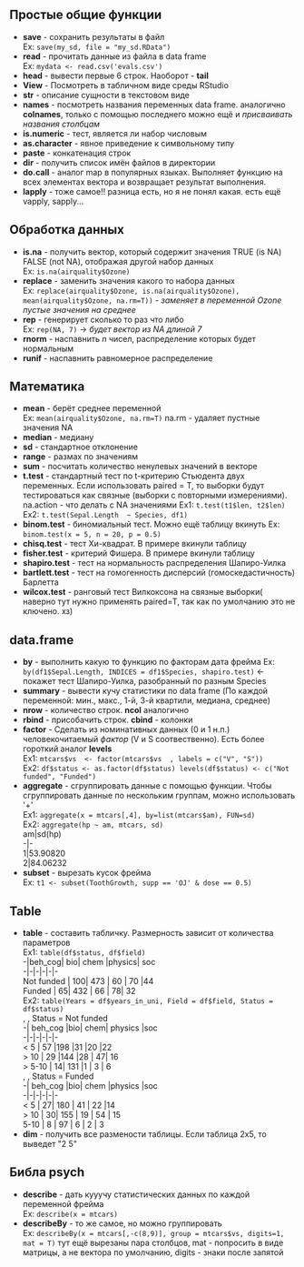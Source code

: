 ## Простые общие функции
- **save** - сохранить результаты в файл  
Ex: `save(my_sd, file = "my_sd.RData")`  
- **read** - прочитать данные из файла в data frame  
Ex: `mydata <- read.csv('evals.csv')`  
- **head** - вывести первые 6 строк. Наоборот - **tail**  
- **View** - Посмотреть в табличном виде среды RStudio  
- **str** - описание сущности в текстовом виде  
- **names** - посмотреть названия переменных data frame. аналогично **colnames**, только с помощью последнего можно ещё и *присваивать названия столбцам*  
- **is.numeric** - тест, является ли набор числовым
- **as.character** - явное приведение к символьному типу
- **paste** - конкатенация строк
- **dir** - получить список имён файлов в директории
- **do.call** - аналог map в популярных языках. Выполняет функцию на всех элементах вектора и возвращает результат выполнения.
- **lapply** - тоже самое!! разница есть, но я не понял какая. есть ещё vapply, sapply...
## Обработка данных  
- **is.na** - получить вектор, который содержит значения TRUE (is NA) FALSE (not NA), отображая другой набор данных  
Ex: `is.na(airquality$Ozone)`  
- **replace** - заменить значения какого то набора данных   
Ex: `replace(airquality$Ozone, is.na(airquality$Ozone), mean(airquality$Ozone, na.rm=T))` - *заменяет в переменной Ozone пустые значения на среднее*  
- **rep** - генерирует сколько то раз что либо   
Ex: `rep(NA, 7)` -> *будет вектор из NA длиной 7*  
- **rnorm** - наспавнить *n* чисел, распределение которых будет нормальным
- **runif** - наспавнить равномерное распределение
## Математика
- **mean** - берёт среднее переменной  
Ex: `mean(airquality$Ozone, na.rm=T)` na.rm - удаляет пустные значения NA  
- **median** - медиану  
- **sd** - стандартное отклонение  
- **range** - размах по значениям  
- **sum** - посчитать количество ненулевых значений в векторе  
- **t.test** - стандартный тест по t-критерию Стьюдента двух переменных. 
Если использовать paired = T, то выборки будут тестироваться как связные (выборки с повторными измерениями).
na.action - что делать с NA значениями
Ex1: `t.test(t1$len, t2$len)`  
Ex2: `t.test(Sepal.Length  ~ Species, df1)`
- **binom.test** - биномиальный тест. Можно ещё таблицу вкинуть
Ex: `binom.test(x = 5, n = 20, p = 0.5)`
- **chisq.test** - тест Хи-квадрат. В примере вкинули таблицу
- **fisher.test** - критерий Фишера. В примере вкинули таблицу
- **shapiro.test** - тест на нормальность распределения Шапиро-Уилка
- **bartlett.test** - тест на гомогенность дисперсий (гомоскедастичность) Барлетта
- **wilcox.test** -  ранговый тест Вилкоксона на связные выборки( наверно тут нужно применять paired=T, так как по умолчанию это не ключено. хз)
## data.frame
- **by** - выполнить какую то функцию по факторам дата фрейма
Ex: `by(df1$Sepal.Length, INDICES = df1$Species, shapiro.test)` <- покажет тест Шапиро-Уилка, разобранный по разным Species
- **summary** - вывести кучу статистики по data frame (По каждой переменной: мин., макс., 1-й, 3-й квартили, медиана, среднее)  
- **nrow** - количество строк. **ncol** аналогично  
- **rbind** - присобачить строк. **cbind** - колонки  
- **factor** - Сделать из номинативных данных (0 и 1 н.п.) человекочитаемый *фактор* (V и S соотвественно). Есть более гороткий аналог **levels**   
Ex1: `mtcars$vs  <- factor(mtcars$vs  , labels = c("V", "S"))`  
Ex2: ```df$status <- as.factor(df$status)
levels(df$status) <- c("Not funded", "Funded")```  
- **aggregate** -  сгруппировать данные с помощью функции. Чтобы сгруппировать данные по нескольким группам, можно использовать '+'  
Ex1: `aggregate(x = mtcars[,4], by=list(mtcars$am), FUN=sd)`  
Ex2: `aggregate(hp ~ am, mtcars, sd)`  
am|sd(hp)  
-|-  
1|53.90820  
2|84.06232  
- **subset** - вырезать кусок фрейма  
Ex: `t1 <- subset(ToothGrowth, supp == 'OJ' & dose == 0.5)`  
## Table
- **table** - составить табличку. Размерность зависит от количества параметров  
Ex1: `table(df$status, df$field)`    
-|beh_cog| bio| chem |physics| soc  
-|-|-|-|-|-  
Not funded   |  100| 473  | 60    |  70  |44  
Funded        |  65| 432 |  66 |     78|  32  
Ex2: ```table(Years = df$years_in_uni, Field = df$field, Status = df$status)```  
, , Status = Not funded  
-|  beh_cog |bio| chem| physics |soc  
-|-|-|-|-|-  
  < 5      | 57 |198   |31      |20  |22  
\> 10    |  29 |144   |28  |    47|  16  
\> 5-10   |   14| 131    |1      | 3  | 6  
, , Status = Funded  
-|  beh_cog |bio| chem |physics |soc  
-|-|-|-|-|-  
  < 5    |   27| 180  | 41     | 22  |14  
  \> 10    |  30| 155  | 19  |    54 | 15  
  5-10  |     8 | 97  |  6      | 2  | 3  
- **dim** - получить все размености таблицы. Если таблица 2x5, то выведет "2 5"  
## Библа psych  
- **describe** - дать кууучу статистических данных по каждой переменной фрейма  
Ex: `describe(x = mtcars)`  
- **describeBy** - то же самое, но можно группировать  
Ex: `describeBy(x = mtcars[,-c(8,9)], group = mtcars$vs, digits=1, mat = T)` тут ещё вырезаны пара столбцов, mat - попросить в виде матрицы, а не вектора по умолчанию, digits - знаки после запятой  
